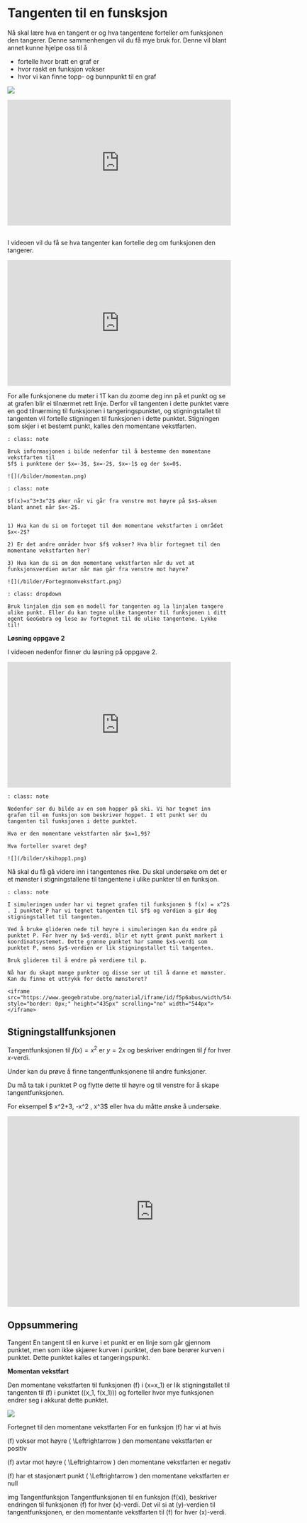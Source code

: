 # Tangenten til en funsksjon

Nå skal lære hva en tangent er og hva tangentene forteller om funksjonen den tangerer. Denne sammenhengen vil du få mye bruk for. Denne vil blant annet kunne hjelpe oss til å 

* fortelle hvor bratt en graf er
* hvor raskt en funksjon vokser
* hvor vi kan finne topp- og bunnpunkt til en graf

![](/bilder/tangent.jpg)

<div style="padding:56.25% 0 0 0;position:relative;"><iframe src="https://player.vimeo.com/video/86001854?h=97f0004b86&title=0&byline=0&portrait=0" style="position:absolute;top:0;left:0;width:100%;height:100%;" frameborder="0" allow="autoplay; fullscreen; picture-in-picture" allowfullscreen></iframe></div><script src="https://player.vimeo.com/api/player.js"></script>

<br>

I videoen vil du få se hva tangenter kan fortelle deg om funksjonen den tangerer.

<div style="padding:56.25% 0 0 0;position:relative;"><iframe src="https://player.vimeo.com/video/86002106?h=eef2026b81&title=0&byline=0&portrait=0" style="position:absolute;top:0;left:0;width:100%;height:100%;" frameborder="0" allow="autoplay; fullscreen; picture-in-picture" allowfullscreen></iframe></div><script src="https://player.vimeo.com/api/player.js"></script>



For alle funksjonene du møter i 1T kan du zoome deg inn på et punkt og se at grafen blir ei tilnærmet rett linje. Derfor vil tangenten i dette punktet være en god tilnærming til funksjonen i tangeringspunktet, og stigningstallet til tangenten vil fortelle stigningen til funksjonen i dette punktet. Stigningen som skjer i et bestemt punkt, kalles den momentane vekstfarten.

```{admonition} Oppgave 1
: class: note

Bruk informasjonen i bilde nedenfor til å bestemme den momentane vekstfarten til 
$f$ i punktene der $x=-3$, $x=-2$, $x=-1$ og der $x=0$.

![](/bilder/momentan.png)

```

```{admonition} Oppgave 2
: class: note

$f(x)=x^3+3x^2$ øker når vi går fra venstre mot høyre på $x$-aksen blant annet når $x<-2$.


1) Hva kan du si om forteget til den momentane vekstfarten i området $x<-2$?

2) Er det andre områder hvor $f$ vokser? Hva blir fortegnet til den momentane vekstfarten her?

3) Hva kan du si om den momentane vekstfarten når du vet at funksjonsverdien avtar når man går fra venstre mot høyre?

![](/bilder/Fortegnmomvekstfart.png)
```

```{admonition} Tips
: class: dropdown

Bruk linjalen din som en modell for tangenten og la linjalen tangere ulike punkt. Eller du kan tegne ulike tangenter til funksjonen i ditt egent GeoGebra og lese av fortegnet til de ulike tangentene. Lykke til!
```

**Løsning oppgave 2**

I videoen nedenfor finner du løsning på oppgave 2. 

<div style="padding:56.25% 0 0 0;position:relative;"><iframe src="https://player.vimeo.com/video/299173918?h=f9a67c89c6&title=0&byline=0&portrait=0" style="position:absolute;top:0;left:0;width:100%;height:100%;" frameborder="0" allow="autoplay; fullscreen; picture-in-picture" allowfullscreen></iframe></div><script src="https://player.vimeo.com/api/player.js"></script>

```{admonition} Oppgave 3
: class: note

Nedenfor ser du bilde av en som hopper på ski. Vi har tegnet inn grafen til en funksjon som beskriver hoppet. I ett punkt ser du tangenten til funksjonen i dette punktet.

Hva er den momentane vekstfarten når $x=1,9$?

Hva forteller svaret deg?

![](/bilder/skihopp1.png)

```

Nå skal du få gå videre inn i tangentenes rike. Du skal undersøke om det er et mønster i stigningstallene til tangentene i ulike punkter til en funksjon.


```{admonition} Oppgave 4
: class: note

I simuleringen under har vi tegnet grafen til funksjonen $ f(x) = x^2$ . I punktet P har vi tegnet tangenten til $f$ og verdien a gir deg stigningstallet til tangenten.

Ved å bruke glideren nede til høyre i simuleringen kan du endre på punktet P. For hver ny $x$-verdi, blir et nytt grønt punkt markert i koordinatsystemet. Dette grønne punktet har samme $x$-verdi som punktet P, mens $y$-verdien er lik stigningstallet til tangenten.

Bruk glideren til å endre på verdiene til p.

Nå har du skapt mange punkter og disse ser ut til å danne et mønster. Kan du finne et uttrykk for dette mønsteret?

<iframe src="https://www.geogebratube.org/material/iframe/id/f5p6abus/width/544/height/435/border/888888/rc/false/ai/false/sdz/true/smb/false/stb/false/stbh/true/ld/false/sri/true/at/preferhtml5" style="border: 0px;" height="435px" scrolling="no" width="544px"> </iframe>
```

## Stigningstallfunksjonen

Tangentfunksjonen til $f(x)=x^2$ er $y=2x$ og beskriver endringen til $f$ for hver $x$-verdi.

Under kan du prøve å finne tangentfunksjonene til andre funksjoner.

Du må ta tak i punktet P og flytte dette til høyre og til venstre for å skape tangentfunksjonen.

For eksempel $ x^2+3, -x^2 , x^3$ eller hva du måtte ønske å undersøke.

<iframe scrolling="no" src="https://www.geogebratube.org/material/iframe/id/quz5pmzt/width/659/height/430/border/888888/rc/false/ai/false/sdz/true/smb/false/stb/false/stbh/true/ld/false/sri/true/at/preferhtml5" width="659px" height="430px" style="border: 0px;"> </iframe>

## Oppsummering

Tangent
En tangent til en kurve i et punkt er en linje som går gjennom punktet, men som ikke skjærer kurven i punktet, den bare berører kurven i punktet. Dette punktet kalles et tangeringspunkt. 

**Momentan vekstfart**

Den momentane vekstfarten til funksjonen \(f\) i \(x=x_1\) er lik stigningstallet til tangenten til \(f\) i punktet \((x_1, f(x_1))\) og forteller hvor mye funksjonen endrer seg i akkurat dette punktet.

![](/bilder/Oppsummeringmomvekstfart.png)

Fortegnet til den momentane vekstfarten
For en funksjon \(f\) har vi at hvis

\(f\) vokser mot høyre \( \Leftrightarrow \) den momentane vekstfarten er positiv

\(f\) avtar mot høyre \( \Leftrightarrow \) den momentane vekstfarten er negativ

\(f\) har et stasjonært punkt \( \Leftrightarrow \) den momentane vekstfarten er null

img
Tangentfunksjon
Tangentfunksjonen til en funksjon \(f(x)\), beskriver endringen til funksjonen \(f\) for hver \(x\)-verdi. Det vil si at \(y\)-verdien til tangentfunksjonen, er den momentante vekstfarten til \(f\) for hver \(x\)-verdi. 
